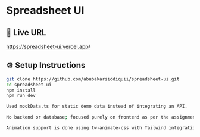# Spreadsheet UI

## 🔗 Live URL
https://spreadsheet-ui.vercel.app/

## ⚙️ Setup Instructions

```bash
git clone https://github.com/abubakarsiddiquii/spreadsheet-ui.git
cd spreadsheet-ui
npm install
npm run dev

Used mockData.ts for static demo data instead of integrating an API.

No backend or database; focused purely on frontend as per the assignment.

Animation support is done using tw-animate-css with Tailwind integration.

